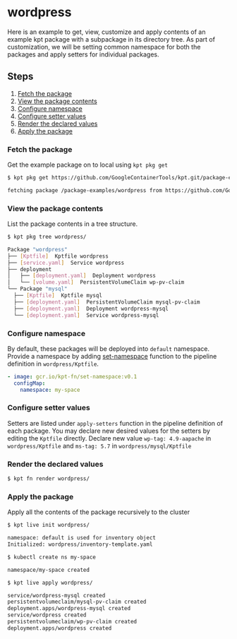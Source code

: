 # wordpress

Here is an example to get, view, customize and apply contents of an example kpt
package with a subpackage in its directory tree. As part of customization, we
will be setting common namespace for both the packages and apply setters for
individual packages.

## Steps

1. [Fetch the package](#fetch-the-package)
2. [View the package contents](#view-the-package-contents)
3. [Configure namespace](#configure-namespace)
4. [Configure setter values](#configure-setter-values)
5. [Render the declared values](#render-the-declared-values)
6. [Apply the package](#apply-the-package)

### Fetch the package

Get the example package on to local using `kpt pkg get`

```sh
$ kpt pkg get https://github.com/GoogleContainerTools/kpt.git/package-examples/wordpress@main

fetching package /package-examples/wordpress from https://github.com/GoogleContainerTools/kpt to wordpress
```

### View the package contents

List the package contents in a tree structure.

```sh
$ kpt pkg tree wordpress/

Package "wordpress"
├── [Kptfile]  Kptfile wordpress
├── [service.yaml]  Service wordpress
├── deployment
│   ├── [deployment.yaml]  Deployment wordpress
│   └── [volume.yaml]  PersistentVolumeClaim wp-pv-claim
└── Package "mysql"
  ├── [Kptfile]  Kptfile mysql
  ├── [deployment.yaml]  PersistentVolumeClaim mysql-pv-claim
  ├── [deployment.yaml]  Deployment wordpress-mysql
  └── [deployment.yaml]  Service wordpress-mysql
```

### Configure namespace

By default, these packages will be deployed into `default` namespace. Provide a
namespace by adding [set-namespace] function to the pipeline definition in
`wordpress/Kptfile`.

```yaml
- image: gcr.io/kpt-fn/set-namespace:v0.1
  configMap:
    namespace: my-space
```

### Configure setter values

Setters are listed under `apply-setters` function in the pipeline definition of
each package. You may declare new desired values for the setters by editing the
`Kptfile` directly. Declare new value `wp-tag: 4.9-aapache` in
`wordpress/Kptfile` and `ms-tag: 5.7` in `wordpress/mysql/Kptfile`

### Render the declared values

```sh
$ kpt fn render wordpress/
```

### Apply the package

Apply all the contents of the package recursively to the cluster

```sh
$ kpt live init wordpress/

namespace: default is used for inventory object
Initialized: wordpress/inventory-template.yaml
```

```sh
$ kubectl create ns my-space

namespace/my-space created
```

```sh
$ kpt live apply wordpress/

service/wordpress-mysql created
persistentvolumeclaim/mysql-pv-claim created
deployment.apps/wordpress-mysql created
service/wordpress created
persistentvolumeclaim/wp-pv-claim created
deployment.apps/wordpress created
```

[set-namespace]:
  https://github.com/GoogleContainerTools/kpt-functions-catalog/tree/master/functions/go/set-namespace
